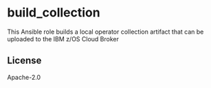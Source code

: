 # build_collection

This Ansible role builds a local operator collection artifact that can be uploaded to the IBM z/OS Cloud Broker

## License

Apache-2.0
